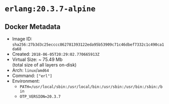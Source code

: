 # `erlang:20.3.7-alpine`

## Docker Metadata

- Image ID: `sha256:27b3d3c25ecccc862781393122eda95b53909c71c46dbef7332c1c490ca1da68`
- Created: `2018-06-05T20:29:02.770665913Z`
- Virtual Size: ~ 75.49 Mb  
  (total size of all layers on-disk)
- Arch: `linux`/`amd64`
- Command: `["erl"]`
- Environment:
  - `PATH=/usr/local/sbin:/usr/local/bin:/usr/sbin:/usr/bin:/sbin:/bin`
  - `OTP_VERSION=20.3.7`
